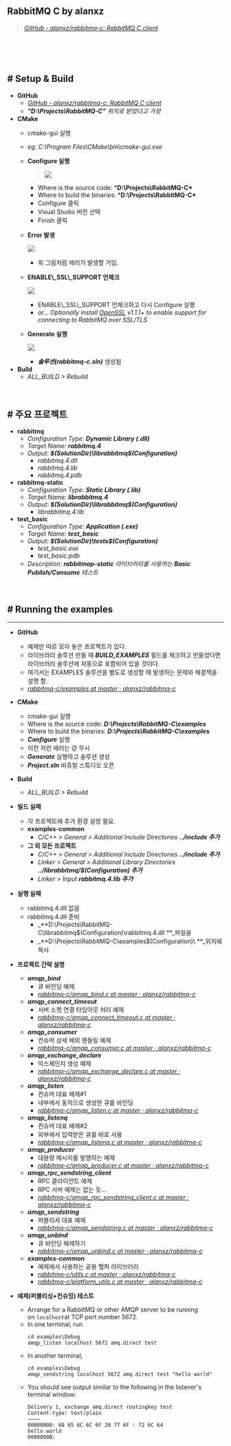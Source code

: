 ## RabbitMQ C by alanxz
> [*GitHub - alanxz/rabbitmq-c: RabbitMQ C client*](https://github.com/alanxz/rabbitmq-c)

　

　

## # Setup & Build

- **GitHub**
    - [*GitHub - alanxz/rabbitmq-c: RabbitMQ C client*](https://github.com/alanxz/rabbitmq-c)
    - ***"D:\Projects\RabbitMQ-C\"*** *위치로 받았다고 가정*
- **CMake**
    - cmake-gui 실행
    - *eg. C:\Program Files\CMake\bin\cmake-gui.exe*
    - **Configure 실행**
        > ![](https://github.com/icodes-studio/wiki/blob/main/STUDY%2BRND/RabbitMQ/Assets/cmake.png)
        - Where is the source code: ***D:\Projects\RabbitMQ-C\***
        - Where to build the binaries: ***D:\Projects\RabbitMQ-C\***
        - Configure 클릭
        - Visual Studio 버전 선택
        - Finish 클릭
    - **Error 발생**

        ![](https://github.com/icodes-studio/wiki/blob/main/STUDY%2BRND/RabbitMQ/Assets/cmake1.png)

        - 위 그림처럼 에러가 발생할 거임.
    - **ENABLE\\_SSL\\_SUPPORT 언체크**

        ![](https://github.com/icodes-studio/wiki/blob/main/STUDY%2BRND/RabbitMQ/Assets/cmake2.png)

        - ENABLE\\_SSL\\_SUPPORT 언체크하고 다시 Configure 실행
        - *or... Optionally install* [*OpenSSL*](http://www.openssl.org/) *v1.1.1+ to enable support for connecting to RabbitMQ over SSL/TLS*
    - **Generate 실행**

        ![](https://github.com/icodes-studio/wiki/blob/main/STUDY%2BRND/RabbitMQ/Assets/cmake3.png)

        - ***솔루션(rabbitmq-c.sln)*** 생성됨
- **Build**
  - *ALL_BUILD > Rebuild*


　

## # 주요 프로젝트

- **rabbitmq**
  - _Configuration Type: **Dynamic Library (.dll)**_
  - _Target Name: **rabbitmq.4**_
  - _Output: **$(SolutionDir)\librabbitmq\$(Configuration)**_
    - _rabbitmq.4.dll_
    - _rabbitmq.4.lib_
    - _rabbitmq.4.pdb_
- **rabbitmq-static**
  - _Configuration Type: **Static Library (.lib)**_
  - _Target Name: **librabbitmq.4**_
  - _Output: **$(SolutionDir)\librabbitmq\$(Configuration)**_
    - _librabbitmq.4.lib_
- **test_basic**
  - _Configuration Type: **Application (.exe)**_
  - _Target Name: **test_basic**_
  - _Output: **$(SolutionDir)\tests\$(Configuration)**_
    - _test_basic.exe_
    - _test_basic.pdb_
  - _Description: **rabbitmap-static** 라이브러리를 사용하는 **Basic Publish/Consume** 테스트_

　

## **# Running the examples**

---

- **GitHub**
  - 예제만 따로 모아 놓은 프로젝트가 있다.
  - 라이브러리 솔루션 만들 때 _**BUILD_EXAMPLES**_ 필드를 체크하고 만들었다면 라이브러리 솔루션에 자동으로 포함되어 있을 것이다.
  - 여기서는 EXAMPLES 솔루션을 별도로 생성할 때 발생하는 문제와 해결책을 설명 함.
  - [_rabbitmq-c/examples at master · alanxz/rabbitmq-c_](https://github.com/alanxz/rabbitmq-c/tree/master/examples)
- **CMake**
  - cmake-gui 실행
  - Where is the source code: _**D:\Projects\RabbitMQ-C\examples**_
  - Where to build the binaries: _**D:\Projects\RabbitMQ-C\examples**_
  - _**Configure**_ 실행
  - 이런 저런 에러는 걍 무시
  - _**Generate**_ 실행하고 솔루션 생성
  - _**Project.sln**_ 비쥬얼 스튜디오 오픈
- **Build**
  - _ALL_BUILD > Rebuild_
- **빌드 실패**
  - 각 프로젝트에 추가 환경 설정 필요.
  - **examples-common**
    - _C/C++ > General > Additional Include Directories_
      _**../include 추가**_
  - **그 외 모든 프로젝트**
    - _C/C++ > General > Additional Include Directories_
      _**../include 추가**_
    - _Linker > General > Additional Library Directories_
      _**../librabbitmq/$(Configuration) 추가**_
    - _Linker > Input_
      _**rabbitmq.4.lib 추가**_
- **실행 실패**
  - rabbitmq.4.dll 없음
  - rabbitmq.4.dll 준비
    - _**D:\Projects\RabbitMQ-C\librabbitmq\$(Configuration)\rabbitmq.4.dll **_파일을
    - _**D:\Projects\RabbitMQ-C\examples\$(Configuration)\ **_위치에 복사
- **프로젝트 간략 설명**
  - _**amqp_bind**_
    - 큐 바인딩 예제
    - [_rabbitmq-c/amqp_bind.c at master · alanxz/rabbitmq-c_](https://github.com/alanxz/rabbitmq-c/blob/master/examples/amqp_bind.c)
  - _**amqp\_connect\_timeout**_
    - 서버 소켓 연결 타임아웃 처리 예제
    - [_rabbitmq-c/amqp\_connect\_timeout.c at master · alanxz/rabbitmq-c_](https://github.com/alanxz/rabbitmq-c/blob/master/examples/amqp_connect_timeout.c)
  - _**amqp_consumer**_
    - 컨슈머 상세 예외 핸들링 예제
    - [_rabbitmq-c/amqp_consumer.c at master · alanxz/rabbitmq-c_](https://github.com/alanxz/rabbitmq-c/blob/master/examples/amqp_consumer.c)
  - _**amqp\_exchange\_declare**_
    - 익스체인지 생성 예제
    - [_rabbitmq-c/amqp\_exchange\_declare.c at master · alanxz/rabbitmq-c_](https://github.com/alanxz/rabbitmq-c/blob/master/examples/amqp_exchange_declare.c)
  - _**amqp_listen**_
    - 컨슈머 대표 예제#1
    - 내부에서 동적으로 생성한 큐를 바인딩
    - [_rabbitmq-c/amqp_listen.c at master · alanxz/rabbitmq-c_](https://github.com/alanxz/rabbitmq-c/blob/master/examples/amqp_listen.c)
  - _**amqp_listenq**_
    - 컨슈머 대표 예제#2
    - 외부에서 입력받은 큐를 바로 사용
    - [_rabbitmq-c/amqp_listenq.c at master · alanxz/rabbitmq-c_](https://github.com/alanxz/rabbitmq-c/blob/master/examples/amqp_listenq.c)
  - _**amqp_producer**_
    - 대용량 메시지를 발행하는 예제
    - [_rabbitmq-c/amqp_producer.c at master · alanxz/rabbitmq-c_](https://github.com/alanxz/rabbitmq-c/blob/master/examples/amqp_producer.c)
  - _**amqp\_rpc\_sendstring_client**_
    - RPC 클라이언트 예제
    - RPC 서버 예제는 없는 듯...
    - [_rabbitmq-c/amqp\_rpc\_sendstring_client.c at master · alanxz/rabbitmq-c_](https://github.com/alanxz/rabbitmq-c/blob/master/examples/amqp_rpc_sendstring_client.c)
  - _**amqp_sendstring**_
    - 퍼블리셔 대표 예제
    - [_rabbitmq-c/amqp_sendstring.c at master · alanxz/rabbitmq-c_](https://github.com/alanxz/rabbitmq-c/blob/master/examples/amqp_sendstring.c)
  - _**amqp_unbind**_
    - 큐 바인딩 해제하기
    - [_rabbitmq-c/amqp_unbind.c at master · alanxz/rabbitmq-c_](https://github.com/alanxz/rabbitmq-c/blob/master/examples/amqp_unbind.c)
  - _**examples-common**_
    - 예제에서 사용하는 공용 헬퍼 라이브러리
    - [_rabbitmq-c/utils.c at master · alanxz/rabbitmq-c_](https://github.com/alanxz/rabbitmq-c/blob/master/examples/utils.c)
    - [_rabbitmq-c/platform_utils.c at master · alanxz/rabbitmq-c_](https://github.com/alanxz/rabbitmq-c/blob/master/examples/win32/platform_utils.c)


- **예제(퍼블리싱+컨슈밍) 테스트**
  - Arrange for a RabbitMQ or other AMQP server to be running on `localhost`at TCP port number 5672.
  - In one terminal, run
    ```
    cd examples\Debug
    amqp_listen localhost 5672 amq.direct test
    ```
  - In another terminal,
    ```
    cd examples\Debug
    amqp_sendstring localhost 5672 amq.direct test "hello world"
    ```
  - You should see output similar to the following in the listener's
    terminal window:
    ```
    Delivery 1, exchange amq.direct routingkey test
    Content-type: text/plain
    ――――
    00000000: 68 65 6C 6C 6F 20 77 6F : 72 6C 64                 hello world
    0000000B:
    ```
  